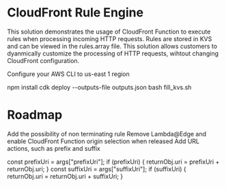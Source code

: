 # CloudFront Rule Engine

This solution demonstrates the usage of CloudFront Function to execute rules when processing incoming HTTP requests. Rules are stored in KVS and can be viewed in the rules.array file. This solution allows customers to dyanmically customize the processing of HTTP requests, wihtout changing CloudFront configuration.


Configure your AWS CLI to us-east 1 region

npm install
cdk deploy --outputs-file outputs.json
bash fill_kvs.sh


# Roadmap

Add the possibility of non terminating rule
Remove Lambda@Edge and enable CloudFront Function origin selection when released
Add URL actions, such as prefix and suffix

const prefixUri = args["prefixUri"];
if (prefixUri) {
    returnObj.uri = prefixUri + returnObj.uri;
}
    const suffixUri = args["suffixUri"];
if (suffixUri) {
    returnObj.uri = returnObj.uri + suffixUri;
}